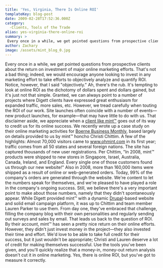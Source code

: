 ```yaml
---
title: 'Yes, Virginia, There Is Online ROI'
templateKey: blog-post
date: 2009-02-28T17:52:36.000Z
category: 
  -Clients, Tools of the Trade
alias: yes-virginia-there-online-roi
summary: > 
 Every once in a while, we get pointed questions from prospective clients about the return on investment of major online marketing efforts. That's not a bad thing; indeed, we would encourage anyone looking to invest in any marketing effort to take efforts to objectively analyze and quantify ROI. Notice, however, that I said "objectively." Ah, there's the rub.
author: Zachary
image: /assets/mint_blog_0.jpg
---
```


Every once in a while, we get pointed questions from prospective clients about the return on investment of major online marketing efforts. That's not a bad thing; indeed, we would encourage anyone looking to invest in any marketing effort to take efforts to objectively analyze and quantify ROI. Notice, however, that I said "objectively." Ah, there's the rub. It's tempting to look at online ROI as the dichotomy of dollars spent and dollars gained, but it's just not that simple. Granted, we can always point to a number of projects where Digett clients have expressed great enthusiasm for expanded traffic, more sales, etc. However, we tread carefully when touting the ROI of our work. Site launches often coincide with a number of events—new product launches, for example—that may have little to do with us. That disclaimer aside, we appreciate when a [client like mint™](/our-work/oh-mint) goes out of its way to credit us for its online success. We recently wrote up a case study on their online marketing activities for [Boerne Business Monthly](http://www.boernebusinessmonthly.com), based largely on details provided to us by mint™ honcho Christi Chittim. A few of the highlights: Almost 70,000 visitors came to www.ohmint.com in its first year; traffic comes from all 50 states and several foreign nations. The site has captured thousands of new user registrations. Per Chittim, "In 2008, mint™ products were shipped to new stores in Singapore, Israel, Australia, Canada, Ireland, and England. Every single one of those customers found us through our new website!" Also in 2008, more than 160,000 items were shipped as a result of online or web-generated orders. Today, 99% of the company's orders are generated through the website. We're content to let the numbers speak for themselves, and we're pleased to have played a role in the company's ongoing success. Still, we believe there's a very important point to make about those numbers, namely that they didn't spontaneously appear. While Digett provided mint™ with a dynamic [Drupal](/2009/01/22/drupal-selling-points)\-based website and solid email campaign platform, it was up to Chittim and team member Lauren Parker to use them. From day one, they've embraced that challenge, filling the company blog with their own personalities and regularly sending out surveys and sales by email. That leads us back to the question of ROI. By their account, mint™ has seen a pretty nice return on their online efforts. However, they didn't just invest money in the project—they also invested their time and effort. We'd love to be able to take full credit for their success, but it just wouldn't be appropriate; Christi and Lauren deserve a lot of credit for making themselves successful. Use the tools you've been given, and you'll quickly realize that a money-in, money-out return analysis doesn't cut it in online marketing. Yes, there is online ROI, but you've got to measure it correctly.